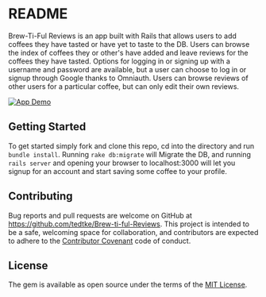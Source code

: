 # README

Brew-Ti-Ful Reviews is an app built with Rails that allows users to add coffees they have tasted or have yet to taste to the DB. Users can browse the index of coffees they or other's have added and leave reviews for the coffees they have tasted. Options for logging in or signing up with a username and password are available, but a user can choose to log in or signup through Google thanks to Omniauth. Users can browse reviews of other users for a particular coffee, but can only edit their own reviews.

[![App Demo](https://markdown-videos-api.jorgenkh.no/url?url=https%3A%2F%2Fyoutu.be%2Fh7xeUmVayyA)](https://youtu.be/h7xeUmVayyA)

## Getting Started

To get started simply fork and clone this repo, cd into the directory and run `bundle install`. Running `rake db:migrate` will Migrate the DB, and running `rails server` and opening your browser to localhost:3000 will let you signup for an account and start saving some coffee to your profile.

## Contributing

Bug reports and pull requests are welcome on GitHub at https://github.com/tedtke/Brew-ti-ful-Reviews. This project is intended to be a safe, welcoming space for collaboration, and contributors are expected to adhere to the [Contributor Covenant](http://contributor-covenant.org) code of conduct.

## License

The gem is available as open source under the terms of the [MIT License](https://opensource.org/licenses/MIT).
